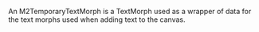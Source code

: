 An M2TemporaryTextMorph is a TextMorph used as a wrapper of data for the text morphs used when adding text to the canvas.
